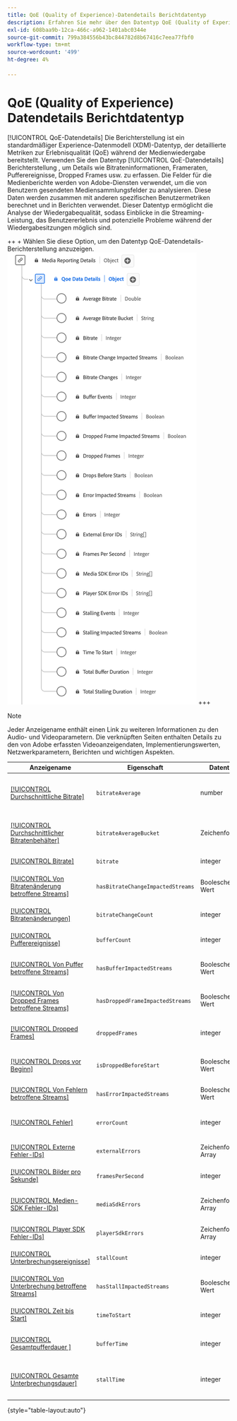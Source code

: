 ```yaml
---
title: QoE (Quality of Experience)-Datendetails Berichtdatentyp
description: Erfahren Sie mehr über den Datentyp QoE (Quality of Experience) Data Details Reporting Data Type Experience Data Model (XDM) .
exl-id: 608baa9b-12ca-466c-a962-1401abc0344e
source-git-commit: 799a384556b43bc844782d8b67416c7eea77fbf0
workflow-type: tm+mt
source-wordcount: '499'
ht-degree: 4%

---
```


# QoE (Quality of Experience) Datendetails Berichtdatentyp

[!UICONTROL QoE-Datendetails] Die Berichterstellung ist ein standardmäßiger Experience-Datenmodell (XDM)-Datentyp, der detaillierte Metriken zur Erlebnisqualität (QoE) während der Medienwiedergabe bereitstellt. Verwenden Sie den Datentyp [!UICONTROL QoE-Datendetails] Berichterstellung , um Details wie Bitrateninformationen, Frameraten, Pufferereignisse, Dropped Frames usw. zu erfassen. Die Felder für die Medienberichte werden von Adobe-Diensten verwendet, um die von Benutzern gesendeten Mediensammlungsfelder zu analysieren. Diese Daten werden zusammen mit anderen spezifischen Benutzermetriken berechnet und in Berichten verwendet. Dieser Datentyp ermöglicht die Analyse der Wiedergabequalität, sodass Einblicke in die Streaming-Leistung, das Benutzererlebnis und potenzielle Probleme während der Wiedergabesitzungen möglich sind.

++ + Wählen Sie diese Option, um den Datentyp QoE-Datendetails-Berichterstellung anzuzeigen.
![Ein Diagramm des QoE-Datentyps (Quality of Experience) Data Details Reporting.](../images/data-types/qoe-data-details-reporting.png)
+++

>[!NOTE]
>
>Jeder Anzeigename enthält einen Link zu weiteren Informationen zu den Audio- und Videoparametern. Die verknüpften Seiten enthalten Details zu den von Adobe erfassten Videoanzeigendaten, Implementierungswerten, Netzwerkparametern, Berichten und wichtigen Aspekten.

| Anzeigename | Eigenschaft | Datentyp | Beschreibung |
|----------------------------------------------------------------------------------------------------------------------------------------------------------------------------------------------|--------------------------|-----------|---------------------------------------------------------------------------------------------------|
| [[!UICONTROL Durchschnittliche Bitrate]](https://experienceleague.adobe.com/docs/media-analytics/using/implementation/variables/quality-parameters.html#average-bitrate-1) | `bitrateAverage` | number | Die durchschnittliche Bitrate (in Kbit/s, Integer). Wird als gewichteter Durchschnitt der Bitratenwerte berechnet. |
| [[!UICONTROL Durchschnittlicher Bitratenbehälter]](https://experienceleague.adobe.com/docs/media-analytics/using/implementation/variables/quality-parameters.html#average-bitrate) | `bitrateAverageBucket` | Zeichenfolge | Die durchschnittliche Bitrate (in Kbit/s), die in vordefinierten Behältern mit Intervallen von 100 Kbit/s kategorisiert ist. |
| [[!UICONTROL Bitrate]](https://experienceleague.adobe.com/docs/media-analytics/using/implementation/variables/quality-parameters.html#average-bitrate) | `bitrate` | integer | Der Bitratenwert (in Kbit/s). |
| [[!UICONTROL Von Bitratenänderung betroffene Streams]](https://experienceleague.adobe.com/docs/media-analytics/using/implementation/variables/quality-parameters.html#bitrate-change-impacted-streams) | `hasBitrateChangeImpactedStreams` | Boolescher Wert | Gibt an, ob Streams während der Wiedergabe von Bitratenänderungen betroffen waren. |
| [[!UICONTROL Bitratenänderungen]](https://experienceleague.adobe.com/docs/media-analytics/using/implementation/variables/quality-parameters.html#bitrate-changes) | `bitrateChangeCount` | integer | Die Gesamtanzahl der Bitratenänderungen während der Wiedergabe. |
| [[!UICONTROL Pufferereignisse]](https://experienceleague.adobe.com/docs/media-analytics/using/implementation/variables/quality-parameters.html#buffer-events) | `bufferCount` | integer | Die Anzahl verschiedener Pufferstatus während der Wiedergabe. |
| [[!UICONTROL Von Puffer betroffene Streams]](https://experienceleague.adobe.com/docs/media-analytics/using/implementation/variables/quality-parameters.html#buffer-impacted-streams) | `hasBufferImpactedStreams` | Boolescher Wert | Gibt an, ob die Pufferung während der Wiedergabe Auswirkungen auf Streams hatte. |
| [[!UICONTROL  Von Dropped Frames betroffene Streams]](https://experienceleague.adobe.com/docs/media-analytics/using/implementation/variables/quality-parameters.html#dropped-frame-impacted-streams) | `hasDroppedFrameImpactedStreams` | Boolescher Wert | Gibt an, ob Streams von Dropped Frames während der Wiedergabe beeinflusst wurden. |
| [[!UICONTROL Dropped Frames]](https://experienceleague.adobe.com/docs/media-analytics/using/implementation/variables/quality-parameters.html#dropped-frames-1) | `droppedFrames` | integer | Die Gesamtzahl der Frames, die während der Wiedergabe abgelegt wurden. |
| [[!UICONTROL Drops vor Beginn]](https://experienceleague.adobe.com/docs/media-analytics/using/implementation/variables/quality-parameters.html#drops-before-start) | `isDroppedBeforeStart` | Boolescher Wert | Gibt unabhängig von Anzeigen an, ob Benutzer das Video vor dem Start verlassen. |
| [[!UICONTROL Von Fehlern betroffene Streams]](https://experienceleague.adobe.com/docs/media-analytics/using/implementation/variables/quality-parameters.html#error-impacted-streams) | `hasErrorImpactedStreams` | Boolescher Wert | Gibt an, ob in Streams während der Wiedergabe Fehler aufgetreten sind. |
| [[!UICONTROL Fehler]](https://experienceleague.adobe.com/docs/media-analytics/using/implementation/variables/quality-parameters.html#errors-%2F-error-events) | `errorCount` | integer | Die Gesamtzahl der Fehler, die während der Wiedergabe aufgetreten sind. |
| [[!UICONTROL Externe Fehler-IDs]](https://experienceleague.adobe.com/docs/media-analytics/using/implementation/variables/quality-parameters.html#external-error-ids) | `externalErrors` | Zeichenfolgen-Array | Eindeutige Fehler-IDs aus externen Quellen, z. B. CDN-Fehler. |
| [[!UICONTROL Bilder pro Sekunde]](https://experienceleague.adobe.com/docs/media-analytics/using/implementation/variables/quality-parameters.html#frames-per-second) | `framesPerSecond` | integer | Die aktuelle Stream-Framerate (in Frames pro Sekunde). |
| [[!UICONTROL Medien-SDK Fehler-IDs]](https://experienceleague.adobe.com/docs/media-analytics/using/implementation/variables/quality-parameters.html#media-sdk-error-ids) | `mediaSdkErrors` | Zeichenfolgen-Array | Vom Media SDK während der Wiedergabe generierte eindeutige Fehler-IDs. |
| [[!UICONTROL Player SDK Fehler-IDs]](https://experienceleague.adobe.com/docs/media-analytics/using/implementation/variables/quality-parameters.html#player-sdk-error-ids) | `playerSdkErrors` | Zeichenfolgen-Array | Vom Player-SDK während der Wiedergabe erzeugte eindeutige Fehler-IDs. |
| [[!UICONTROL Unterbrechungsereignisse]](https://experienceleague.adobe.com/docs/media-analytics/using/implementation/variables/quality-parameters.html#stalling-events) | `stallCount` | integer | Die Anzahl der Unterbrechungsereignisse während der Wiedergabe. |
| [[!UICONTROL  Von Unterbrechung betroffene Streams]](https://experienceleague.adobe.com/docs/media-analytics/using/implementation/variables/quality-parameters.html#stalling-impacted-streams) | `hasStallImpactedStreams` | Boolescher Wert | Gibt an, ob bei Streams während der Wiedergabe eine Unterbrechung aufgetreten ist. |
| [[!UICONTROL Zeit bis Start]](https://experienceleague.adobe.com/docs/media-analytics/using/implementation/variables/quality-parameters.html#time-to-start-1) | `timeToStart` | integer | Dauer (in Sekunden) zwischen dem Laden und Starten des Videos. |
| [[!UICONTROL Gesamtpufferdauer ]](https://experienceleague.adobe.com/docs/media-analytics/using/implementation/variables/quality-parameters.html#total-buffer-duration-1) | `bufferTime` | integer | Gesamtdauer der Pufferung während der Wiedergabe (in Sekunden). |
| [[!UICONTROL Gesamte Unterbrechungsdauer]](https://experienceleague.adobe.com/docs/media-analytics/using/implementation/variables/quality-parameters.html#total-stalling-duration) | `stallTime` | integer | Die Gesamtdauer (in Sekunden), zu der die Wiedergabe während der Wiedergabe unterbrochen wurde. |

{style="table-layout:auto"}
